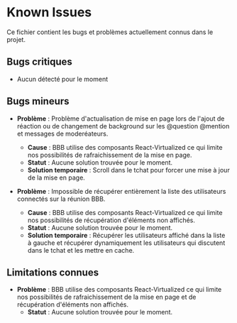 # Known Issues

Ce fichier contient les bugs et problèmes actuellement connus dans le projet.

## Bugs critiques
- Aucun détecté pour le moment

## Bugs mineurs
- **Problème** : Problème d'actualisation de mise en page lors de l'ajout de réaction ou de changement de background sur les @question @mention et messages de moderéateurs.
    - **Cause** : BBB utilise des composants React-Virtualized ce qui limite nos possibilités de rafraichissement de la mise en page.
    - **Statut** : Aucune solution trouvée pour le moment.
    - **Solution temporaire** : Scroll dans le tchat pour forcer une mise à jour de la mise en page.


- **Problème** : Impossible de récupérer entièrement la liste des utilisateurs connectés sur la réunion BBB.
    - **Cause** : BBB utilise des composants React-Virtualized ce qui limite nos possibilités de récupération d'éléments non affichés.
    - **Statut** : Aucune solution trouvée pour le moment.
    - **Solution temporaire** : Récupérer les utilisateurs affiché dans la liste à gauche et récupérer dynamiquement les utilisateurs qui discutent dans le tchat et les mettre en cache.

## Limitations connues
- **Problème** : BBB utilise des composants React-Virtualized ce qui limite nos possibilités de rafraichissement de la mise en page et de récupération d'éléments non affichés.
    - **Statut** : Aucune solution trouvée pour le moment.